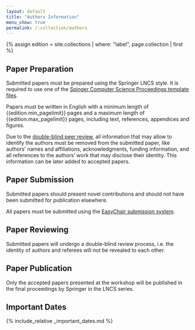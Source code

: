 ```yaml
---
layout: default
title: "Authors Information"
menu_show: true
permalink: /:collection/authors
---
```

{% assign edition = site.collections | where: "label", page.collection | first %}

## Paper Preparation

Submitted papers must be prepared using the Springer LNCS style. It is required to use one of the [Spinger Computer Science Proceedings template files](https://www.springer.com/gp/computer-science/lncs/conference-proceedings-guidelines).

Papers must be written in English with a minimum length of {{edition.min_pagelimit}} pages and a maximum length of {{edition.max_pagelimit}} pages, including text, references, appendices and figures.

Due to the <u>double-blind peer review</u>, all information that may allow to identify the authors must be removed from the submitted paper, like authors’ names and affiliations, acknowledgments, funding information, and all references to the authors’ work that may disclose their identity. This information can be later added to accepted papers. 

## Paper Submission

Submitted papers should present novel contributions and should not have been submitted for publication elsewhere. 

All papers must be submitted using the [EasyChair submission system]({{edition.submission_link}}).


## Paper Reviewing

Submitted papers will undergo a double-blind review process, i.e. the identity of authors and referees will not be revealed to each other.


## Paper Publication

Only the accepted papers presented at the workshop will be published in the final proceedings by Springer in the LNCS series.

## Important Dates

{% include_relative _important_dates.md %}
